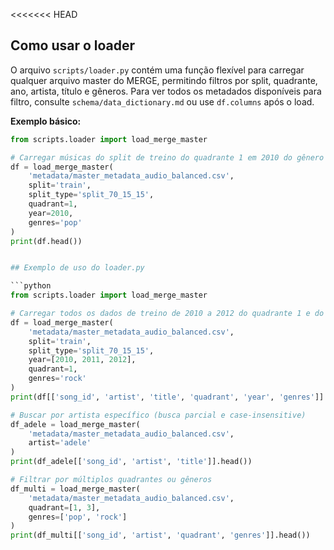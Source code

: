 <<<<<<< HEAD











## Como usar o loader

O arquivo `scripts/loader.py` contém uma função flexível para carregar qualquer arquivo master do MERGE, permitindo filtros por split, quadrante, ano, artista, título e gêneros.
Para ver todos os metadados disponíveis para filtro, consulte `schema/data_dictionary.md` ou use `df.columns` após o load.

**Exemplo básico:**
```python
from scripts.loader import load_merge_master

# Carregar músicas do split de treino do quadrante 1 em 2010 do gênero 'pop'
df = load_merge_master(
    'metadata/master_metadata_audio_balanced.csv',
    split='train',
    split_type='split_70_15_15',
    quadrant=1,
    year=2010,
    genres='pop'
)
print(df.head())


## Exemplo de uso do loader.py

```python
from scripts.loader import load_merge_master

# Carregar todos os dados de treino de 2010 a 2012 do quadrante 1 e do gênero 'rock'
df = load_merge_master(
    'metadata/master_metadata_audio_balanced.csv',
    split='train',
    split_type='split_70_15_15',
    year=[2010, 2011, 2012],
    quadrant=1,
    genres='rock'
)
print(df[['song_id', 'artist', 'title', 'quadrant', 'year', 'genres']].head())

# Buscar por artista específico (busca parcial e case-insensitive)
df_adele = load_merge_master(
    'metadata/master_metadata_audio_balanced.csv',
    artist='adele'
)
print(df_adele[['song_id', 'artist', 'title']].head())

# Filtrar por múltiplos quadrantes ou gêneros
df_multi = load_merge_master(
    'metadata/master_metadata_audio_balanced.csv',
    quadrant=[1, 3],
    genres=['pop', 'rock']
)
print(df_multi[['song_id', 'artist', 'quadrant', 'genres']].head())
